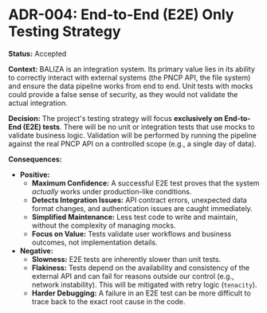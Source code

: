 # ADR-004: End-to-End (E2E) Only Testing Strategy

**Status:** Accepted

**Context:**
BALIZA is an integration system. Its primary value lies in its ability to correctly interact with external systems (the PNCP API, the file system) and ensure the data pipeline works from end to end. Unit tests with mocks could provide a false sense of security, as they would not validate the actual integration.

**Decision:**
The project's testing strategy will focus **exclusively on End-to-End (E2E) tests**. There will be no unit or integration tests that use mocks to validate business logic. Validation will be performed by running the pipeline against the real PNCP API on a controlled scope (e.g., a single day of data).

**Consequences:**
*   **Positive:**
    *   **Maximum Confidence:** A successful E2E test proves that the system *actually* works under production-like conditions.
    *   **Detects Integration Issues:** API contract errors, unexpected data format changes, and authentication issues are caught immediately.
    *   **Simplified Maintenance:** Less test code to write and maintain, without the complexity of managing mocks.
    *   **Focus on Value:** Tests validate user workflows and business outcomes, not implementation details.
*   **Negative:**
    *   **Slowness:** E2E tests are inherently slower than unit tests.
    *   **Flakiness:** Tests depend on the availability and consistency of the external API and can fail for reasons outside our control (e.g., network instability). This will be mitigated with retry logic (`tenacity`).
    *   **Harder Debugging:** A failure in an E2E test can be more difficult to trace back to the exact root cause in the code.